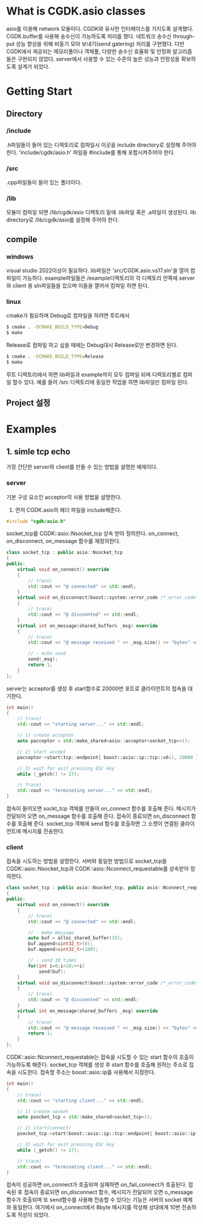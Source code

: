 # What is CGDK.asio classes
asio를 이용해 network 모듈이다.
CGDK와 유사한 인터페이스를 가지도록 설계했다.
CGDK.buffer를 사용해 송수신이 가능하도록 처리를 했다.
네트워크 송수신 through-put 성능 향상을 위해 비동기 모아 보내기(send gatering) 처리를 구현했다.
다만 CGDK에서 제공되는 메모리풀이나 객체풀, 다양한 송수신 효율화 및 안정화 알고리즘들은 구현되지 않았다.
server에서 사용할 수 있는 수준의 높은 성능과 안정성을 확보하도록 설계가 되었다.

# Getting Start
## Directory
### /include 
.h파일들이 들어 있는 디렉토리로 컴파일시 이곳을 include directory로 설정해 주어야 한다.
'include/cgdk/asio.h' 파일을 #include를 통해 포함시켜주어야 한다.

### /src 
.cpp파일들이 들어 있는 폴더이다.

### /lib
모듈이 컴파일 되면 /lib/cgdk/asio 디렉토리 밑에 .lib파일 혹은 .a파일이 생성된다.
lib directory로 /lib/cgdk/asio를 설정해 주어야 한다.

## compile
### windows
visual studio 2022이상이 필요하다.
lib파일은 'src/CGDK.asio.vs17.sln'을 열어 컴파일이 가능하다.
example파일들은 /example디렉토리의 각 디렉토리 안쪽에 server와 client 용 sln파일들을 있으며 이들을 열어서 컴파일 하면 된다.

### linux
cmake가 필요하며 Debug로 컴파일을 하려면 루트에서 
```bash
$ cmake . -DCMAKE_BUILD_TYPE=Debug
$ make
```

Release로 컴파일 하고 싶을 때에는 Debug대시 Release로만 변경하면 된다.
```bash
$ cmake . -DCMAKE_BUILD_TYPE=Release
$ make
```

루트 디렉토리에서 하면 lib파일과 example까지 모두 컴파일 되며 디렉토리별로 컴파일 할수 있다.
예를 들어 /src 디렉토리에 동일한 작업을 하면 lib파일만 컴파일 된다.

## Project 설정

# Examples
## 1. simle tcp echo
가장 간단한 server와 client를 만들 수 있는 방법을 설명한 예제이다.
### server
기본 구성 요소인 acceptor의 사용 방법을 설명한다.
1. 먼저 CGDK.asio의 헤더 파일을 include해준다.
```c++
#include "cgdk/asio.h"
```

socket_tcp를 CGDK::asio::Nsocket_tcp 상속 받아 정의한다.
on_connect, on_disconnect, on_message 함수를 재정의한다.
```c++
class socket_tcp : public asio::Nsocket_tcp
{
public:
	virtual void on_connect() override
	{
		// trace)
		std::cout << "@ connected" << std::endl;
	}
	virtual void on_disconnect(boost::system::error_code /*_error_code*/) noexcept override
	{
		// trace)
		std::cout << "@ disconnted" << std::endl;
	}
	virtual int on_message(shared_buffer& _msg) override
	{
		// trace)
		std::cout << "@ message received " << _msg.size() << "bytes" << std::endl;

		// - echo send
		send(_msg);
		return 1;
	}
};
```
server는 acceptor를 생성 후 start함수로 20000번 포트로 클라이언트의 접속을 대기한다.
```c++
int main()
{
	// trace)
	std::cout << "starting server..." << std::endl;

	// 1) create acceptor
	auto pacceptor = std::make_shared<asio::acceptor<socket_tcp>>();

	// 2) start accept
	pacceptor->start(tcp::endpoint{ boost::asio::ip::tcp::v6(), 20000 });

	// 3) wait for exit pressing ESC key
	while (_getch() != 27);

	// trace)
	std::cout << "terminating server..." << std::endl;
}
```

접속이 들어오면 sockt_tcp 객체를 만들어 on_connect 함수를 호출해 준다.
메시지가 전달되어 오면 on_message 함수를 호출해 준다.
접속이 종료되면 on_disconnect 함수를 호출해 준다.
socket_tcp 객체에 send 함수를 호출하면 그 소켓이 연결된 클라이언트에 메시지를 전송한다.

### client
접속을 시도하는 방법을 설명한다.
서버와 동일한 방법으로 socket_tcp을 CGDK::asio::Nsocket_tcp과 CGDK::asio::Nconnect_requestable를 상속받아 정의한다.

```c++
class socket_tcp : public asio::Nsocket_tcp, public asio::Nconnect_requestable
{
public:
	virtual void on_connect() override
	{
		// trace)
		std::cout << "@ connected" << std::endl;

		// - make message 
		auto buf = alloc_shared_buffer(32);
		buf.append<uint32_t>(8);
		buf.append<uint32_t>(100);

		// - send 10 times
		for(int i=0;i<10;++i)
			send(buf);
	}
	virtual void on_disconnect(boost::system::error_code /*_error_code*/) noexcept override
	{
		// trace)
		std::cout << "@ disconnted" << std::endl;
	}
	virtual int on_message(shared_buffer& _msg) override
	{
		// trace)
		std::cout << "@ message received " << _msg.size() << "bytes" << std::endl;
		return 1;
	}
};
```
CGDK::asio::Nconnect_requestable는 접속을 시도할 수 있는 start 함수의 호출이 가능하도록 해준다.
socket_tcp 객체를 생성 후 start 함수를 호출해 원하는 주소로 접속을 시도한다.
접속할 주소는 boost::asio::ip를 사용해서 지정한다.

```c++
int main()
{
	// trace)
	std::cout << "starting client..." << std::endl;

	// 1) create socket
	auto psocket_tcp = std::make_shared<socket_tcp>();

	// 2) start(connect)
	psocket_tcp->start(boost::asio::ip::tcp::endpoint{ boost::asio::ip::address_v4::loopback(), 20000 });

	// 3) wait for exit pressing ESC key
	while (_getch() != 27);

	// trace)
	std::cout << "terminating client..." << std::endl;
}
```
접속이 성공하면 on_connect가 호출되며 실패하면 on_fail_connect가 호출된다.
접속된 후 접속이 종료되면 on_disconnect 함수, 메시지가 전달되어 오면 o_message 함수가 호출되며 또 send함수를 사용해 전송할 수 있다는 기능은 서버의 socket 예제와 동일한다.
여기에서 on_connect에서 8byte 메시지를 작성해 상대에게 10번 전송하도록 작성이 되었다.
